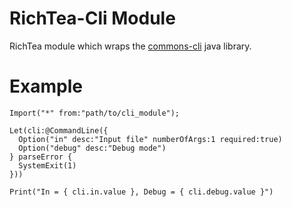 # RichTea-Cli Module

RichTea module which wraps the [commons-cli](https://commons.apache.org/proper/commons-cli/) java library.
 
# Example

```
Import("*" from:"path/to/cli_module");

Let(cli:@CommandLine({
  Option("in" desc:"Input file" numberOfArgs:1 required:true)
  Option("debug" desc:"Debug mode")
} parseError {
  SystemExit(1)
}))

Print("In = { cli.in.value }, Debug = { cli.debug.value }")
```


